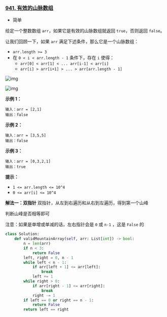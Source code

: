 ### [941. 有效的山脉数组](https://leetcode.cn/problems/valid-mountain-array/)

- 简单

给定一个整数数组 `arr`，如果它是有效的山脉数组就返回 `true`，否则返回 `false`。

让我们回顾一下，如果 `arr` 满足下述条件，那么它是一个山脉数组：

- `arr.length >= 3`
- 在 `0 < i < arr.length - 1` 条件下，存在 `i` 使得：
  - `arr[0] < arr[1] < ... arr[i-1] < arr[i]`
  - `arr[i] > arr[i+1] > ... > arr[arr.length - 1]`

 ![img](https://assets.leetcode.com/uploads/2019/10/20/hint_valid_mountain_array.png)

 ![img](https://assets.leetcode.com/uploads/2019/10/20/hint_valid_mountain_array.png)

**示例 1：**

```
输入：arr = [2,1]
输出：false
```

**示例 2：**

```
输入：arr = [3,5,5]
输出：false
```

**示例 3：**

```
输入：arr = [0,3,2,1]
输出：true
```

**提示：**

- `1 <= arr.length <= 10^4`
- `0 <= arr[i] <= 10^4`

**解法一：双指针**
双指针，从左到右遍历和从右到左遍历，得到第一个山峰

判断山峰是否相等即可

注意：如果是单增或单减的话，左右指针会是 `0` 或 `n-1` ，这是 `False` 的

```python
class Solution:
    def validMountainArray(self, arr: List[int]) -> bool:
        n = len(arr)
        if n < 3:
            return False
        left, right = 0, n - 1
        while left < n - 1:
            if arr[left + 1] <= arr[left]:
                break
            left += 1
        while right > 0:
            if arr[right - 1] <= arr[right]:
                break
            right -= 1
        if left == 0 or right == n - 1:
            return False
        return left == right
```

